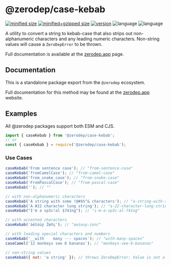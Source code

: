 # @zerodep/case-kebab

[![minified size](https://img.shields.io/bundlephobia/min/@zerodep/case-kebab?style=flat-square&color=blue)](https://bundlephobia.com/package/@zerodep/case-kebab)
[![minified+gzipped size](https://img.shields.io/bundlephobia/minzip/@zerodep/case-kebab?style=flat-square&color=blue)](https://bundlephobia.com/package/@zerodep/case-kebab)
[![version](https://img.shields.io/npm/v/@zerodep/case-kebab?style=flat-square&color=blue)](https://www.npmjs.com/package/@zerodep/case-kebab)
![language](https://img.shields.io/github/languages/top/cdepage/zerodep?style=flat-square)
![language](https://img.shields.io/badge/types-included-blue?style=flat-square)

A utility to convert a string to kebab-case that also strips out non-alphanumeric characters and any leading numeric characters. Non-string values will cause a `ZeroDepError` to be thrown.

Full documentation is available at the [zerodep.app](http://zerodep.app/case/kebab) page.

## Documentation

This is a standalone package export from the `@zerodep` ecosystem.

Full documentation for this method may be found at the [zerodep.app](https://zerodep.app/case/kebab) website.

## Examples

All @zerodep packages support both ESM and CJS.

```javascript
import { caseKebab } from '@zerodep/case-kebab';
// or
const { caseKebab } = require('@zerodep/case-kebab');
```

### Use Cases

```javascript
caseKebab('From sentence case'); // "from-sentence-case"
caseKebab('fromCamelCase'); // "from-camel-case"
caseKebab('from_snake_case'); // "from-snake-case"
caseKebab('FromPascalCase'); // "from-pascal-case"
caseKebab(''); // ""

// with non-alphanumeric characters
caseKebab('A string with some !@#$%^& characters'); // "a-string-with-some-characters"
caseKebab('A #22 character long string'); // "a-22-character-long-string"
caseKebab("I'm a sp3c!al $741ng"); // "i-m-a-sp3c-al-741ng"

// with accented characters
caseKebab('àëîóüý Žøñç'); // "aeiouy-zonc"

// with leading special characters and numbers
caseKebab('__with    many --- spaces'); // "with-many-spaces"
caseCamel('12 monkeys see 6 bananas'); // "monkeys-see-6-bananas"

// non-string values
caseKebab({ not: 'a string' }); // throws ZeroDepError: Value is not a string
```
